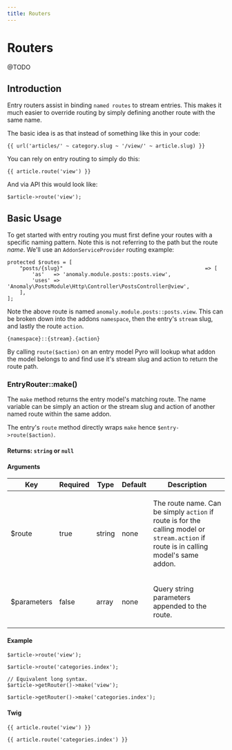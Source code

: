 ```yaml
---
title: Routers
---
```


# Routers

<div class="documentation__toc"></div>

@TODO

## Introduction

Entry routers assist in binding `named routes` to stream entries. This makes it much easier to override routing by simply defining another route with the same name.

The basic idea is as that instead of something like this in your code:

    {{ url('articles/' ~ category.slug ~ '/view/' ~ article.slug) }}

You can rely on entry routing to simply do this:

    {{ article.route('view') }}

And via API this would look like:

    $article->route('view');

## Basic Usage

To get started with entry routing you must first define your routes with a specific naming pattern. Note this is not referring to the path but the route _name_. We'll use an `AddonServiceProvider` routing example:

    protected $routes = [
        "posts/{slug}"                                              => [
            'as'   => 'anomaly.module.posts::posts.view',
            'uses' => 'Anomaly\PostsModule\Http\Controller\PostsController@view',
        ],
    ];

Note the above route is named `anomaly.module.posts::posts.view`. This can be broken down into the addons `namespace`, then the entry's `stream` slug, and lastly the route `action`.

    {namespace}::{stream}.{action}

By calling `route($action)` on an entry model Pyro will lookup what addon the model belongs to and find use it's stream slug and action to return the route path.

### EntryRouter::make()

The `make` method returns the entry model's matching route. The name variable can be simply an action or the stream slug and action of another named route within the same addon.

The entry's `route` method directly wraps `make` hence `$entry->route($action)`.

#### Returns: `string` or `null`

#### Arguments

<table class="table table-bordered table-striped">

<thead>

<tr>

<th>Key</th>

<th>Required</th>

<th>Type</th>

<th>Default</th>

<th>Description</th>

</tr>

</thead>

<tbody>

<tr>

<td>

$route

</td>

<td>

true

</td>

<td>

string

</td>

<td>

none

</td>

<td>

The route name. Can be simply `action` if route is for the calling model or `stream.action` if route is in calling model's same addon.

</td>

</tr>

<tr>

<td>

$parameters

</td>

<td>

false

</td>

<td>

array

</td>

<td>

none

</td>

<td>

Query string parameters appended to the route.

</td>

</tr>

</tbody>

</table>

#### Example

    $article->route('view');

    $article->route('categories.index');

    // Equivalent long syntax.
    $article->getRouter()->make('view');

    $article->getRouter()->make('categories.index');

#### Twig

    {{ article.route('view') }}

    {{ article.route('categories.index') }}
